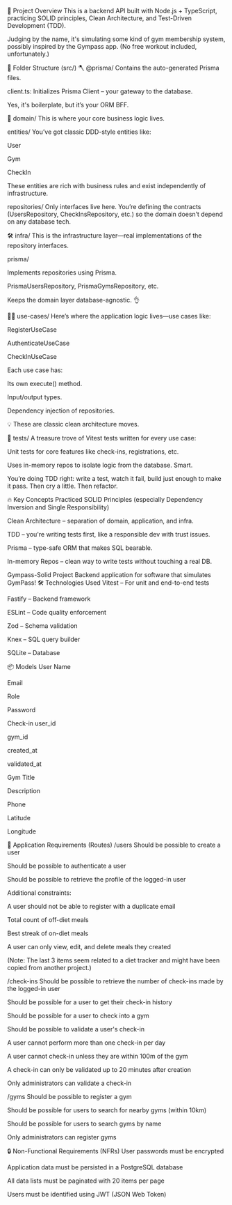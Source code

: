 🧠 Project Overview
This is a backend API built with Node.js + TypeScript, practicing SOLID principles, Clean Architecture, and Test-Driven Development (TDD).

Judging by the name, it's simulating some kind of gym membership system, possibly inspired by the Gympass app. (No free workout included, unfortunately.)

📁 Folder Structure (src/)
🪓 @prisma/
Contains the auto-generated Prisma files.

client.ts: Initializes Prisma Client – your gateway to the database.

Yes, it's boilerplate, but it’s your ORM BFF.

🧠 domain/
This is where your core business logic lives.

entities/
You’ve got classic DDD-style entities like:

User

Gym

CheckIn

These entities are rich with business rules and exist independently of infrastructure.

repositories/ Only interfaces live here. You’re defining the contracts (UsersRepository, CheckInsRepository, etc.) so the domain doesn’t depend on any database tech.

🛠 infra/
This is the infrastructure layer—real implementations of the repository interfaces.

prisma/

Implements repositories using Prisma.

PrismaUsersRepository, PrismaGymsRepository, etc.

Keeps the domain layer database-agnostic. 👌

🤹‍♂️ use-cases/
Here’s where the application logic lives—use cases like:

RegisterUseCase

AuthenticateUseCase

CheckInUseCase

Each use case has:

Its own execute() method.

Input/output types.

Dependency injection of repositories.

💡 These are classic clean architecture moves.

🧪 tests/
A treasure trove of Vitest tests written for every use case:

Unit tests for core features like check-ins, registrations, etc.

Uses in-memory repos to isolate logic from the database. Smart.

You’re doing TDD right: write a test, watch it fail, build just enough to make it pass. Then cry a little. Then refactor.

🔥 Key Concepts Practiced
SOLID Principles (especially Dependency Inversion and Single Responsibility)

Clean Architecture – separation of domain, application, and infra.

TDD – you're writing tests first, like a responsible dev with trust issues.

Prisma – type-safe ORM that makes SQL bearable.

In-memory Repos – clean way to write tests without touching a real DB.








Gympass-Solid Project
Backend application for software that simulates GymPass!
🛠️ Technologies Used
Vitest – For unit and end-to-end tests

Fastify – Backend framework

ESLint – Code quality enforcement

Zod – Schema validation

Knex – SQL query builder

SQLite – Database

📦 Models
User
Name

Email

Role

Password

Check-in
user_id

gym_id

created_at

validated_at

Gym
Title

Description

Phone

Latitude

Longitude

📌 Application Requirements (Routes)
/users
 Should be possible to create a user

 Should be possible to authenticate a user

 Should be possible to retrieve the profile of the logged-in user

Additional constraints:

 A user should not be able to register with a duplicate email

 Total count of off-diet meals

 Best streak of on-diet meals

 A user can only view, edit, and delete meals they created

(Note: The last 3 items seem related to a diet tracker and might have been copied from another project.)

/check-ins
 Should be possible to retrieve the number of check-ins made by the logged-in user

 Should be possible for a user to get their check-in history

 Should be possible for a user to check into a gym

 Should be possible to validate a user's check-in

 A user cannot perform more than one check-in per day

 A user cannot check-in unless they are within 100m of the gym

 A check-in can only be validated up to 20 minutes after creation

 Only administrators can validate a check-in

/gyms
 Should be possible to register a gym

 Should be possible for users to search for nearby gyms (within 10km)

 Should be possible for users to search gyms by name

 Only administrators can register gyms

🔒 Non-Functional Requirements (NFRs)
 User passwords must be encrypted

 Application data must be persisted in a PostgreSQL database

 All data lists must be paginated with 20 items per page

 Users must be identified using JWT (JSON Web Token)


